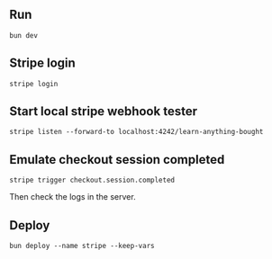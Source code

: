 ## Run

```
bun dev
```

## Stripe login

```
stripe login
```

## Start local stripe webhook tester

```
stripe listen --forward-to localhost:4242/learn-anything-bought
```

## Emulate checkout session completed

```
stripe trigger checkout.session.completed
```

Then check the logs in the server.

## Deploy

```
bun deploy --name stripe --keep-vars
```
